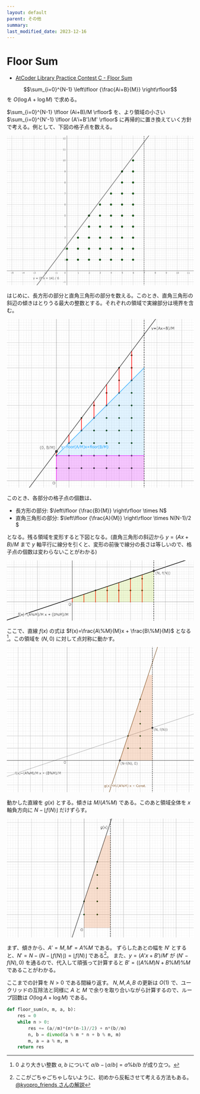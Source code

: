 ```yaml
---
layout: default
parent: その他
summary:
last_modified_date: 2023-12-16
---
```


# Floor Sum

- [AtCoder Library Practice Contest C - Floor Sum](https://atcoder.jp/contests/practice2/tasks/practice2_c)

$$\sum_{i=0}^{N-1} \left\lfloor {\frac{Ai+B}{M}} \right\rfloor$$ を $O(\log A + \log M)$ で求める。

$\sum_{i=0}^{N-1} \lfloor (Ai+B)/M \rfloor$ を、より領域の小さい $\sum_{i=0}^{N'-1} \lfloor (A'i+B')/M' \rfloor$ に再帰的に置き換えていく方針で考える。例として、下図の格子点を数える。

![](../img/floor_sum_example01.png)

はじめに、長方形の部分と直角三角形の部分を数える。このとき、直角三角形の斜辺の傾きはとりうる最大の整数とする。それぞれの領域で実線部分は境界を含む。

![](../img/floor_sum_step01.png)

このとき、各部分の格子点の個数は、

- 長方形の部分: $\left\lfloor {\frac{B}{M}} \right\rfloor \times N$
- 直角三角形の部分: $\left\lfloor {\frac{A}{M}} \right\rfloor \times N(N-1)/2 $

となる。残る領域を変形すると下図となる。(直角三角形の斜辺から $y=(Ax+B)/M$ まで $y$ 軸平行に線分を引くと、変形の前後で線分の長さは等しいので、格子点の個数は変わらないことがわかる)

![](../img/floor_sum_step02.png)

ここで、直線 $f(x)$ の式は $f(x)=\frac{A\%M}{M}x + \frac{B\%M}{M}$ となる[^floor]。この領域を $(N,0)$ に対して点対称に動かす。

![](../img/floor_sum_step03.png)

動かした直線を $g(x)$ とする。傾きは $M/(A\%M)$ である。このあと領域全体を $x$ 軸負方向に $N - \lfloor f(N) \rfloor$ だけずらす。

![](../img/floor_sum_step04.png)

まず、傾きから、$A' = M, M' = A\%M$ である。
ずらしたあとの幅を $N'$ とすると、$N' = N - (N-\lfloor f(N) \rfloor) = \lfloor f(N) \rfloor$ である[^clear]。
また、$y=(A'x+B')/M'$ が $(N'- f(N), 0)$ を通るので、代入して頑張って計算すると $B'=((A\%M)N+B\%M)\%M$ であることがわかる。

ここまでの計算を $N>0$ である間繰り返す。
$N,M,A,B$ の更新は $O(1)$ で、ユークリッドの互除法と同様に $A$ と $M$ で余りを取り合いながら計算するので、ループ回数は $O(\log A + \log M)$ である。

```python
def floor_sum(n, m, a, b):
    res = 0
    while n > 0:
        res += (a//m)*(n*(n-1)//2) + n*(b//m)
        n, b = divmod(a % m * n + b % m, m)
        m, a = a % m, m
    return res
```

[^floor]: $0$ より大きい整数 $a$, $b$ について $a/b - \lfloor a/b \rfloor = a\%b/b$ が成り立つ。
[^clear]: ここがごちゃごちゃしないように、初めから反転させて考える方法もある。[@kyopro_friends さんの解説](https://twitter.com/kyopro_friends/status/1304063876019793921)
